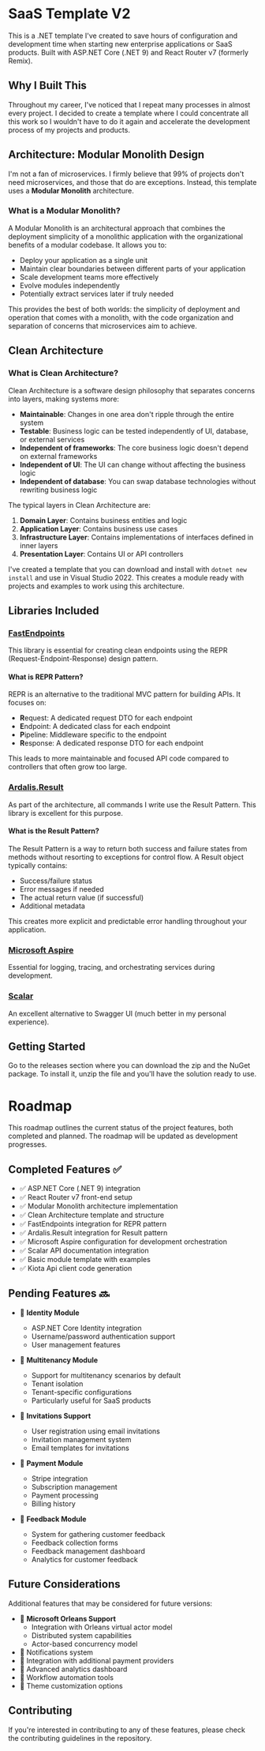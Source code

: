 # SaaS Template V2

This is a .NET template I've created to save hours of configuration and development time when starting new enterprise applications or SaaS products. Built with ASP.NET Core (.NET 9) and React Router v7 (formerly Remix).

## Why I Built This

Throughout my career, I've noticed that I repeat many processes in almost every project. I decided to create a template where I could concentrate all this work so I wouldn't have to do it again and accelerate the development process of my projects and products.

## Architecture: Modular Monolith Design

I'm not a fan of microservices. I firmly believe that 99% of projects don't need microservices, and those that do are exceptions. Instead, this template uses a **Modular Monolith** architecture.

### What is a Modular Monolith?

A Modular Monolith is an architectural approach that combines the deployment simplicity of a monolithic application with the organizational benefits of a modular codebase. It allows you to:

- Deploy your application as a single unit
- Maintain clear boundaries between different parts of your application
- Scale development teams more effectively
- Evolve modules independently
- Potentially extract services later if truly needed

This provides the best of both worlds: the simplicity of deployment and operation that comes with a monolith, with the code organization and separation of concerns that microservices aim to achieve.

## Clean Architecture

### What is Clean Architecture?

Clean Architecture is a software design philosophy that separates concerns into layers, making systems more:

- **Maintainable**: Changes in one area don't ripple through the entire system
- **Testable**: Business logic can be tested independently of UI, database, or external services
- **Independent of frameworks**: The core business logic doesn't depend on external frameworks
- **Independent of UI**: The UI can change without affecting the business logic
- **Independent of database**: You can swap database technologies without rewriting business logic

The typical layers in Clean Architecture are:
1. **Domain Layer**: Contains business entities and logic
2. **Application Layer**: Contains business use cases
3. **Infrastructure Layer**: Contains implementations of interfaces defined in inner layers
4. **Presentation Layer**: Contains UI or API controllers

I've created a template that you can download and install with `dotnet new install` and use in Visual Studio 2022. This creates a module ready with projects and examples to work using this architecture.

## Libraries Included

### [FastEndpoints](https://fast-endpoints.com/)
This library is essential for creating clean endpoints using the REPR (Request-Endpoint-Response) design pattern.

#### What is REPR Pattern?
REPR is an alternative to the traditional MVC pattern for building APIs. It focuses on:
- **R**equest: A dedicated request DTO for each endpoint
- **E**ndpoint: A dedicated class for each endpoint
- **P**ipeline: Middleware specific to the endpoint
- **R**esponse: A dedicated response DTO for each endpoint

This leads to more maintainable and focused API code compared to controllers that often grow too large.

### [Ardalis.Result](https://github.com/ardalis/Result)
As part of the architecture, all commands I write use the Result Pattern. This library is excellent for this purpose.

#### What is the Result Pattern?
The Result Pattern is a way to return both success and failure states from methods without resorting to exceptions for control flow. A Result object typically contains:
- Success/failure status
- Error messages if needed
- The actual return value (if successful)
- Additional metadata

This creates more explicit and predictable error handling throughout your application.

### [Microsoft Aspire](https://learn.microsoft.com/en-us/dotnet/aspire/get-started/aspire-overview)
Essential for logging, tracing, and orchestrating services during development.

### [Scalar](https://github.com/scalar/scalar)
An excellent alternative to Swagger UI (much better in my personal experience).

## Getting Started

Go to the releases section where you can download the zip and the NuGet package. To install it, unzip the file and you'll have the solution ready to use.

# Roadmap

This roadmap outlines the current status of the project features, both completed and planned. The roadmap will be updated as development progresses.

## Completed Features ✅

- ✅ ASP.NET Core (.NET 9) integration
- ✅ React Router v7 front-end setup
- ✅ Modular Monolith architecture implementation
- ✅ Clean Architecture template and structure
- ✅ FastEndpoints integration for REPR pattern
- ✅ Ardalis.Result integration for Result pattern
- ✅ Microsoft Aspire configuration for development orchestration
- ✅ Scalar API documentation integration
- ✅ Basic module template with examples
- ✅ Kiota Api client code generation

## Pending Features 🔜

- 🔲 **Identity Module**
  - ASP.NET Core Identity integration
  - Username/password authentication support
  - User management features

- 🔲 **Multitenancy Module**
  - Support for multitenancy scenarios by default
  - Tenant isolation
  - Tenant-specific configurations
  - Particularly useful for SaaS products

- 🔲 **Invitations Support**
  - User registration using email invitations
  - Invitation management system
  - Email templates for invitations

- 🔲 **Payment Module**
  - Stripe integration
  - Subscription management
  - Payment processing
  - Billing history

- 🔲 **Feedback Module**
  - System for gathering customer feedback
  - Feedback collection forms
  - Feedback management dashboard
  - Analytics for customer feedback

## Future Considerations

Additional features that may be considered for future versions:

- 🔲 **Microsoft Orleans Support**
  - Integration with Orleans virtual actor model
  - Distributed system capabilities
  - Actor-based concurrency model
- 🔲 Notifications system
- 🔲 Integration with additional payment providers
- 🔲 Advanced analytics dashboard
- 🔲 Workflow automation tools
- 🔲 Theme customization options

## Contributing

If you're interested in contributing to any of these features, please check the contributing guidelines in the repository.

